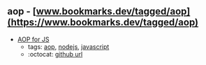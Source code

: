 aop - [www.bookmarks.dev/tagged/aop](https://www.bookmarks.dev/tagged/aop)
---
* [AOP for JS](https://github.com/cujojs/meld)
    * tags: [aop](../tagged/aop.md), [nodejs](../tagged/nodejs.md), [javascript](../tagged/javascript.md)
    * :octocat: [github url](https://github.com/cujojs/meld)
